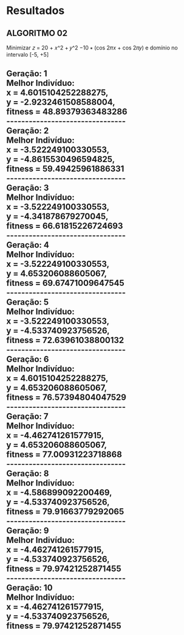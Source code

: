 # Resultados

## ALGORITMO 02
Minimizar 𝑧 = 20 + 𝑥^2 + 𝑦^2 −10 ∗ (cos 2𝜋𝑥 + cos 2𝜋𝑦) e domínio no intervalo [-5, +5]

**Geração: 1** <br>
Melhor Indivíduo: <br>
x = 4.6015104252288275,<br>
y = -2.9232461508588004,<br>
fitness = 48.89379363483286<br>
--------------------------------<br>
**Geração: 2**<br>
Melhor Indivíduo: <br>
x = -3.522249100330553,<br>
y = -4.8615530496594825,<br>
fitness = 59.49425961886331<br>
--------------------------------<br>
**Geração: 3**<br>
Melhor Indivíduo: <br>
x = -3.522249100330553,<br>
y = -4.341878679270045,<br>
fitness = 66.61815226724693<br>
--------------------------------<br>
**Geração: 4**<br>
Melhor Indivíduo: <br>
x = -3.522249100330553,<br>
y = 4.653206088605067,<br>
fitness = 69.67471009647545<br>
--------------------------------<br>
**Geração: 5**<br>
Melhor Indivíduo: <br>
x = -3.522249100330553,<br>
y = -4.533740923756526,<br>
fitness = 72.63961038800132<br>
--------------------------------<br>
**Geração: 6**<br>
Melhor Indivíduo: <br>
x = 4.6015104252288275,<br>
y = 4.653206088605067,<br>
fitness = 76.57394804047529<br>
--------------------------------<br>
**Geração: 7**<br>
Melhor Indivíduo: <br>
x = -4.462741261577915,<br>
y = 4.653206088605067,<br>
fitness = 77.00931223718868<br>
--------------------------------<br>
**Geração: 8**<br>
Melhor Indivíduo: <br>
x = -4.586899092200469,<br>
y = -4.533740923756526,<br>
fitness = 79.91663779292065<br>
--------------------------------<br>
**Geração: 9**<br>
Melhor Indivíduo: <br>
x = -4.462741261577915,<br>
y = -4.533740923756526,<br>
fitness = 79.97421252871455<br>
--------------------------------<br>
**Geração: 10**<br>
Melhor Indivíduo: <br>
x = -4.462741261577915,<br>
y = -4.533740923756526,<br>
fitness = 79.97421252871455<br>
--------------------------------
